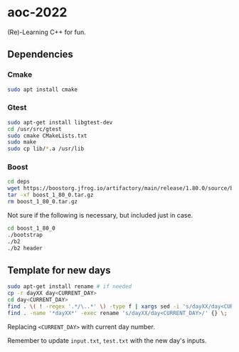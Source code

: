 # aoc-2022

(Re)-Learning C++ for fun.

## Dependencies

### Cmake
```bash
sudo apt install cmake
```

### Gtest
```bash
sudo apt-get install libgtest-dev
cd /usr/src/gtest
sudo cmake CMakeLists.txt
sudo make
sudo cp lib/*.a /usr/lib
```

### Boost
```bash
cd deps
wget https://boostorg.jfrog.io/artifactory/main/release/1.80.0/source/boost_1_80_0.tar.gz
tar -xf boost_1_80_0.tar.gz
rm boost_1_80_0.tar.gz
```

Not sure if the following is necessary, but included just in case.
```bash
cd boost_1_80_0
./bootstrap
./b2
./b2 header
```


## Template for new days
```bash
sudo apt-get install rename # if needed
cp -r dayXX day<CURRENT_DAY>
cd day<CURRENT_DAY>
find . \( ! -regex '.*/\..*' \) -type f | xargs sed -i 's/dayXX/day<CURRENT_DAY>/g'
find . -name '*dayXX*' -exec rename 's/dayXX/day<CURRENT_DAY>/' {} \;
```
Replacing `<CURRENT_DAY>` with current day number.

Remember to update `input.txt`, `test.txt` with the new day's inputs.
